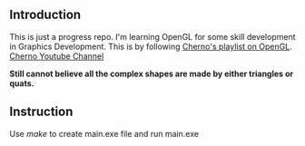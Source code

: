 ## Introduction
This is just a progress repo. I'm learning OpenGL for some skill development in Graphics Development. This is by following [Cherno's playlist on OpenGL](https://www.youtube.com/playlist?list=PLlrATfBNZ98foTJPJ_Ev03o2oq3-GGOS2).
[Cherno Youtube Channel](https://www.youtube.com/c/TheChernoProject)

**Still cannot believe all the complex shapes are made by either triangles or quats.**

## Instruction
Use *make* to create main.exe file and run main.exe